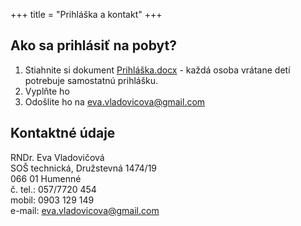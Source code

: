 +++
title = "Prihláška a kontakt"
+++
## Ako sa prihlásiť na pobyt?

<ol>
    <li>Stiahnite si dokument <a href="prihlaska.docx" class="underline">Prihláška.docx</a> - každá osoba vrátane detí potrebuje samostatnú prihlášku. 
    <li>Vyplňte ho</li>
    <li>Odošlite ho na <a href="mailto:eva.vladovicova@gmail.com" class="underline">eva.vladovicova@gmail.com</a></li>
</ol>
  
## Kontaktné údaje
  
RNDr. Eva Vladovičová  
SOŠ technická, Družstevná 1474/19  
066 01 Humenné  
č. tel.: 057/7720 454  
mobil: 0903 129 149  
e-mail: eva.vladovicova@gmail.com  